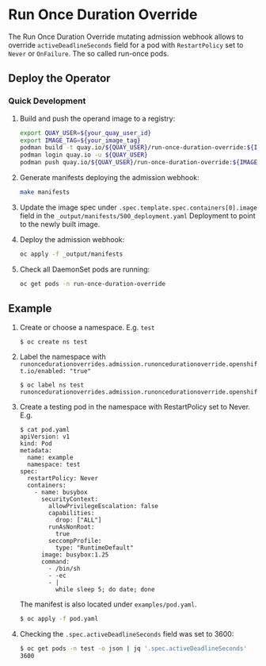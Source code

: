 # Run Once Duration Override

The Run Once Duration Override mutating admission webhook allows to override `activeDeadlineSeconds` field
for a pod with `RestartPolicy` set to `Never` or `OnFailure`. The so called run-once pods.

## Deploy the Operator

### Quick Development

1. Build and push the operand image to a registry:
   ```sh
   export QUAY_USER=${your_quay_user_id}
   export IMAGE_TAG=${your_image_tag}
   podman build -t quay.io/${QUAY_USER}/run-once-duration-override:${IMAGE_TAG} .
   podman login quay.io -u ${QUAY_USER}
   podman push quay.io/${QUAY_USER}/run-once-duration-override:${IMAGE_TAG}
   ```

1. Generate manifests deploying the admission webhook:
   ```sh
   make manifests
   ```

1. Update the image spec under `.spec.template.spec.containers[0].image` field in the `_output/manifests/500_deployment.yaml` Deployment to point to the newly built image.

1. Deploy the admission webhook:
   ```sh
   oc apply -f _output/manifests
   ```

1. Check all DaemonSet pods are running:
   ```sh
   oc get pods -n run-once-duration-override
   ```

## Example

1. Create or choose a namespace. E.g. `test`
   ```
   $ oc create ns test
   ```

1. Label the namespace with `runoncedurationoverrides.admission.runoncedurationoverride.openshift.io/enabled: "true"`
   ```
   $ oc label ns test runoncedurationoverrides.admission.runoncedurationoverride.openshift.io/enabled=true
   ```

1. Create a testing pod in the namespace with RestartPolicy set to Never. E.g.
   ```
   $ cat pod.yaml
   apiVersion: v1
   kind: Pod
   metadata:
     name: example
     namespace: test
   spec:
     restartPolicy: Never
     containers:
       - name: busybox
         securityContext:
           allowPrivilegeEscalation: false
           capabilities:
             drop: ["ALL"]
           runAsNonRoot:
             true
           seccompProfile:
             type: "RuntimeDefault"
         image: busybox:1.25
         command:
           - /bin/sh
           - -ec
           - |
             while sleep 5; do date; done
   ```
   The manifest is also located under `examples/pod.yaml`.

   ```sh
   $ oc apply -f pod.yaml
   ```

1. Checking the `.spec.activeDeadlineSeconds` field was set to 3600:
   ```sh
   $ oc get pods -n test -o json | jq '.spec.activeDeadlineSeconds'
   3600
   ```

